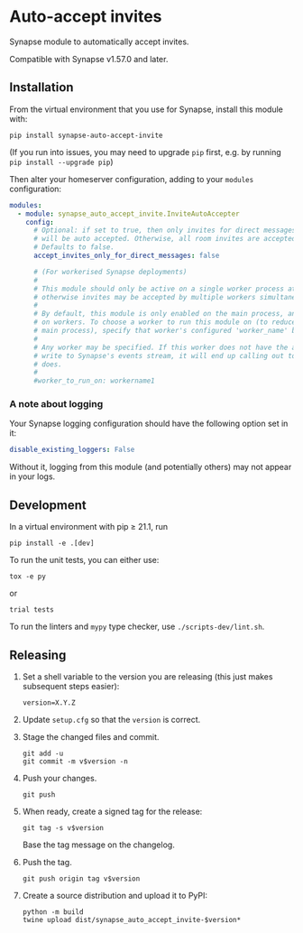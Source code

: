 # Auto-accept invites

Synapse module to automatically accept invites.

Compatible with Synapse v1.57.0 and later.

## Installation

From the virtual environment that you use for Synapse, install this module with:
```shell
pip install synapse-auto-accept-invite
```
(If you run into issues, you may need to upgrade `pip` first, e.g. by running
`pip install --upgrade pip`)

Then alter your homeserver configuration, adding to your `modules` configuration:
```yaml
modules:
  - module: synapse_auto_accept_invite.InviteAutoAccepter
    config:
      # Optional: if set to true, then only invites for direct messages (1:1 rooms)
      # will be auto accepted. Otherwise, all room invites are accepted.
      # Defaults to false.
      accept_invites_only_for_direct_messages: false

      # (For workerised Synapse deployments)
      #
      # This module should only be active on a single worker process at once,
      # otherwise invites may be accepted by multiple workers simultaneously.
      #
      # By default, this module is only enabled on the main process, and is disabled
      # on workers. To choose a worker to run this module on (to reduce load on the
      # main process), specify that worker's configured 'worker_name' below.
      #
      # Any worker may be specified. If this worker does not have the ability to
      # write to Synapse's events stream, it will end up calling out to one that
      # does.
      #
      #worker_to_run_on: workername1
```


### A note about logging

Your Synapse logging configuration should have the following option set in it:

```yaml
disable_existing_loggers: False
```

Without it, logging from this module (and potentially others) may not appear in your logs.


## Development

In a virtual environment with pip ≥ 21.1, run
```shell
pip install -e .[dev]
```

To run the unit tests, you can either use:
```shell
tox -e py
```
or
```shell
trial tests
```

To run the linters and `mypy` type checker, use `./scripts-dev/lint.sh`.


## Releasing

 1. Set a shell variable to the version you are releasing (this just makes
    subsequent steps easier):
    ```shell
    version=X.Y.Z
    ```

 2. Update `setup.cfg` so that the `version` is correct.

 3. Stage the changed files and commit.
    ```shell
    git add -u
    git commit -m v$version -n
    ```

 4. Push your changes.
    ```shell
    git push
    ```

 5. When ready, create a signed tag for the release:
    ```shell
    git tag -s v$version
    ```
    Base the tag message on the changelog.

 6. Push the tag.
    ```shell
    git push origin tag v$version
    ```

 7. Create a source distribution and upload it to PyPI:
    ```shell
    python -m build
    twine upload dist/synapse_auto_accept_invite-$version*
    ```
